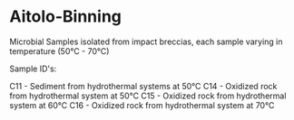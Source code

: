 # Aitolo-Binning

Microbial Samples isolated from impact breccias, each sample varying in temperature (50°C - 70°C) 

Sample ID's:

 C11 - Sediment from hydrothermal systems at 50°C
 C14 - Oxidized rock from hydrothermal system at 50°C
 C15 - Oxidized rock from hydrothermal system at 60°C
 C16 - Oxidized rock from hydrothermal system at 70°C
